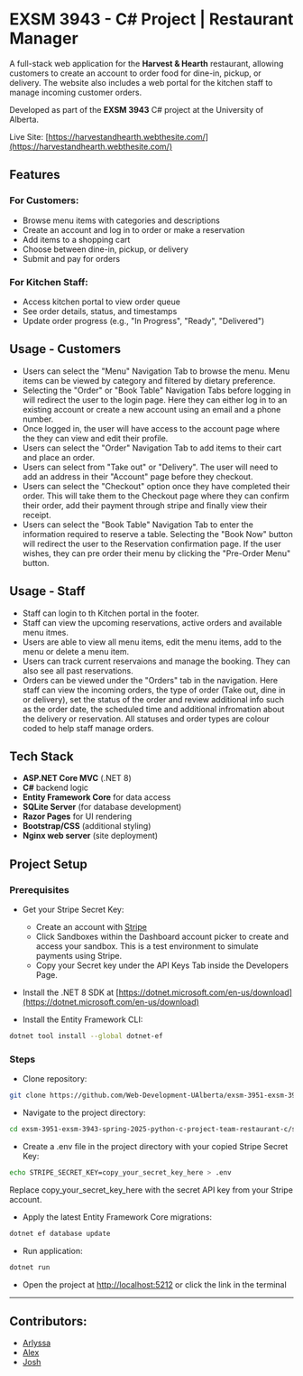 # EXSM 3943 - C# Project | Restaurant Manager

A full-stack web application for the **Harvest & Hearth** restaurant, allowing customers to create an account to order food for dine-in, pickup, or delivery. The website also includes a web portal for the kitchen staff to manage incoming customer orders.

Developed as part of the **EXSM 3943** C# project at the University of Alberta.

Live Site: [https://harvestandhearth.webthesite.com/](https://harvestandhearth.webthesite.com/)

## Features

### For Customers:

- Browse menu items with categories and descriptions
- Create an account and log in to order or make a reservation
- Add items to a shopping cart
- Choose between dine-in, pickup, or delivery
- Submit and pay for orders

### For Kitchen Staff:

- Access kitchen portal to view order queue
- See order details, status, and timestamps
- Update order progress (e.g., "In Progress", "Ready", "Delivered")

## Usage - Customers

- Users can select the "Menu" Navigation Tab to browse the menu. Menu items can be viewed by category and filtered by dietary preference.
- Selecting the "Order" or "Book Table" Navigation Tabs before logging in will redirect the user to the login page. Here they can either log in to an existing account or create a new account using an email and a phone number.
- Once logged in, the user will have access to the account page where the they can view and edit their profile.
- Users can select the "Order" Navigation Tab to add items to their cart and place an order. 
- Users can select from "Take out" or "Delivery". The user will need to add an address in their "Account" page before they checkout.
- Users can select the "Checkout" option once they have completed their order. This will take them to the Checkout page where they can confirm their order, add their payment through stripe and finally view their receipt.
- Users can select the "Book Table" Navigation Tab to enter the information required to reserve a table. Selecting the "Book Now" button will redirect the user to the Reservation confirmation page. If the user wishes, they can pre order their menu by clicking the "Pre-Order Menu" button. 

## Usage - Staff 
- Staff can login to th Kitchen portal in the footer. 
- Staff can view the upcoming reservations, active orders and available menu itmes. 
- Users are able to view all menu items, edit the menu items, add to the menu or delete a menu item. 
- Users can track current reservaions and manage the booking. They can also see all past reservations. 
- Orders can be viewed under the "Orders" tab in the navigation. Here staff can view the incoming orders, the type of order (Take out, dine in or delivery), set the status of the order and review additional info such as the order date, the scheduled time and additional infromation about the delivery or reservation. All statuses and order types are colour coded to help staff manage orders. 

## Tech Stack

- **ASP.NET Core MVC** (.NET 8)
- **C#** backend logic
- **Entity Framework Core** for data access
- **SQLite Server** (for database development)
- **Razor Pages** for UI rendering
- **Bootstrap/CSS** (additional styling)
- **Nginx web server** (site deployment)

## Project Setup

### Prerequisites

- Get your Stripe Secret Key:
  - Create an account with [Stripe](https://dashboard.stripe.com/login)
  - Click Sandboxes within the Dashboard account picker to create and access your sandbox. This is a test environment to simulate payments using Stripe.
  - Copy your Secret key under the API Keys Tab inside the Developers Page.

- Install the .NET 8 SDK at [https://dotnet.microsoft.com/en-us/download](https://dotnet.microsoft.com/en-us/download)
- Install the Entity Framework CLI:

```bash
dotnet tool install --global dotnet-ef
```

### Steps

- Clone repository:

```bash
git clone https://github.com/Web-Development-UAlberta/exsm-3951-exsm-3943-spring-2025-python-c-project-team-restaurant-c.git
```

- Navigate to the project directory:

```bash
cd exsm-3951-exsm-3943-spring-2025-python-c-project-team-restaurant-c/src/RestaurantManager
```

- Create a .env file in the project directory with your copied Stripe Secret Key:

```bash
echo STRIPE_SECRET_KEY=copy_your_secret_key_here > .env
```

Replace copy_your_secret_key_here with the secret API key from your Stripe account.

- Apply the latest Entity Framework Core migrations:

```bash
dotnet ef database update
```

- Run application:

```bash
dotnet run
```

- Open the project at [ http://localhost:5212]( http://localhost:5212) or click the link in the terminal

---

## Contributors:

- [Arlyssa](https://github.com/Arlyssa)
- [Alex](https://github.com/Pewpy)
- [Josh](https://github.com/jmantei)
